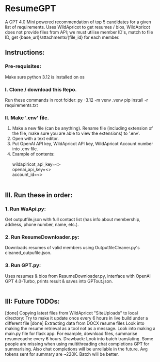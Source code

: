 # ResumeGPT
A GPT 4.0 Mini powered recommendation of top 5 candidates for a given list of requirements. Uses WildApricot to get resumes / bios, WildApricot does not provide files from API; we must utilise member ID's, match to file ID, get {base_url}/attachments/{file_id} for each member.
## Instructions:
### Pre-requisites:
Make sure python 3.12 is installed on os

### I. Clone / download this Repo.
Run these commands in root folder:
py -3.12 -m venv .venv
pip install -r requirements.txt

### II. Make '.env' file.
1. Make a new file (can be anything). Rename file (including extension of the file, make sure you are able to view the extensions) to '.env'.
2. Open with a text editor.
3. Put OpenAI API key, WildApricot API key, WildApricot Account number into .env file. </br>
3. Example of contents:<br /><br />
wildapiricot_api_key=<><br />
openai_api_key=<><br />
account_id=<><br /><br />

## III. Run these in order:
### 1. Run WaApi.py: 
Get outputfile.json with full contact list (has info about membership, address, phone number, name, etc.).<br />
### 2. Run ResumeDownloader.py: 
Downloads resumes of valid members using OutputfileCleaner.py's cleaned_outpufile.json.<br />
### 3. Run GPT.py: 
Uses resumes & bios from ResumeDownloader.py, interface with OpenAI GPT 4.0-Turbo, prints result & saves into GPTout.json.<br /><br />

## III: Future TODOs:
[done] Copying latest files from WildApricot "SiteUploads" to local directory: Try to make it update once every 6 hours in live build under a different file
[done] Extracting data from DOCX resume files
Look into making the resume retrieval as a tool not as a message.
Look into making a main.py file for flask app. For example, download files, summarise resumecache every 6 hours.
Drawback: Look into batch translating. Some people are missing when using multithreading chat completions GPT for summarising. Also chat completions will be unreliable in the future. Avg tokens sent for summary are ~220K. Batch will be better.
